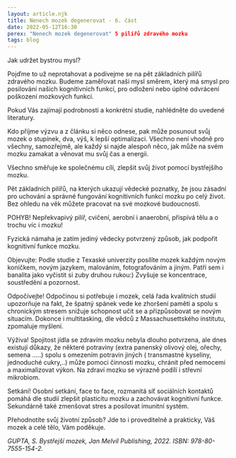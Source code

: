 ```yaml
---
layout: article.njk
title: Nenech mozek degenerovat - 6. část
date: 2022-05-12T16:30
perex: "Nenech mozek degenerovat" 5 pilířů zdravého mozku
tags: blog
---
```

Jak udržet bystrou mysl?

Pojďme to už neprotahovat a podívejme se na pět základních pilířů zdravého mozku. Budeme zaměřovat naši mysl směrem, který má smysl pro posilování našich kognitivních funkcí, pro odložení nebo úplné odvrácení poškození mozkových funkcí.

Pokud Vás zajímají podrobnosti a konkrétní studie, nahlédněte do uvedené literatury.

Kdo příjme výzvu a z článku si něco odnese, pak může posunout svůj mozek o stupínek, dva, výš, k lepší optimalizaci. Všechno není vhodně pro všechny, samozřejmě, ale každý si najde alespoň něco, jak může na svém mozku zamakat a věnovat mu svůj čas a energii.

Všechno směřuje ke společnému cíli, zlepšit svůj život pomocí bystřejšího mozku.

Pět základních pilířů, na kterých ukazují vědecké poznatky, že jsou zásadní pro uchování a správné fungování kognitivních funkcí mozku po celý život. Bez ohledu na věk můžete pracovat na své mozkové budoucnosti.

POHYB! Nepřekvapivý pilíř, cvičení, aerobní i anaerobní, přispívá tělu a o trochu víc i mozku!

Fyzická námaha je zatím jediný vědecky potvrzený způsob, jak podpořit kognitivní funkce mozku.

Objevujte: Podle studie z Texaské univerzity posílíte mozek každým novým koníčkem, novým jazykem, malováním, fotografováním a jiným. Patří sem i banalita jako vyčistit si zuby druhou rukou:) Zvyšuje se koncentrace, soustředění a pozornost.

 

Odpočívejte! Odpočinou si potřebuje i mozek, celá řada kvalitních studií upozorňuje na fakt, že špatný spánek vede ke zhoršení paměti a spolu s chronickým stresem snižuje schopnost učit se a přizpůsobovat se novým situacím. Dokonce i multitasking, dle vědců z Massachusettského institutu, zpomaluje myšlení.

 

Výživa! Spojitost jídla se zdravím mozku nebyla dlouho potvrzena, ale dnes existují důkazy, že některé potraviny (extra panenský olivový olej, ořechy, semena …..) spolu s omezením potravin jiných ( transmastné kyseliny, jednoduché cukry,..) může pomoci činnosti mozku, chránit před nemocemi a maximalizovat výkon. Na zdraví mozku se výrazně podílí i střevní mikrobiom.

Setkání! Osobní setkání, face to face, rozmanitá síť sociálních kontaktů pomáhá dle studií zlepšit plasticitu mozku a zachovávat kognitivní funkce. Sekundárně také zmenšovat stres a posilovat imunitní systém.

Přehodnotíte svůj životní způsob? Jde to i proveditelně a prakticky, Váš mozek a celé tělo, Vám poděkuje.

*GUPTA, S. Bystřejší mozek, Jan Melvil Publishing, 2022.  ISBN: 978-80-7555-154-2.*